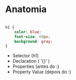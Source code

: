 # Anatomia

```css

h1 {
    color: blue;
    font-size: 60px;
    background: gray;
}

```

* Selector (h1)
* Declaration ( '{}' )
* Properties (antes do :)
* Property Value (depois do :)



